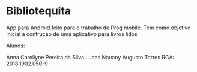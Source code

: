 # Bibliotequita
App para Android feito para o trabalho de Prog mobile. Tem como objetivo inicial a contrução de uma aplicativo para livros lidos



Alunos:

Anna Carollyne Pereira da Silva
Lucas
Nauany Augusto Torres RGA: 2018.1902.050-9

